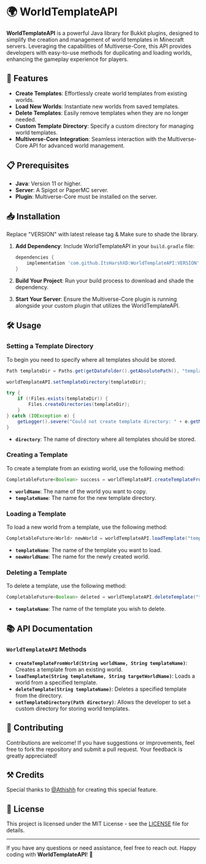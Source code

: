 # 🌍 WorldTemplateAPI

**WorldTemplateAPI** is a powerful Java library for Bukkit plugins, designed to simplify the creation and management of world templates in Minecraft servers. Leveraging the capabilities of Multiverse-Core, this API provides developers with easy-to-use methods for duplicating and loading worlds, enhancing the gameplay experience for players.

## 🚀 Features

- **Create Templates**: Effortlessly create world templates from existing worlds.
- **Load New Worlds**: Instantiate new worlds from saved templates.
- **Delete Templates**: Easily remove templates when they are no longer needed.
- **Custom Template Directory**: Specify a custom directory for managing world templates.
- **Multiverse-Core Integration**: Seamless interaction with the Multiverse-Core API for advanced world management.

## 📋 Prerequisites

- **Java**: Version 11 or higher.
- **Server**: A Spigot or PaperMC server.
- **Plugin**: Multiverse-Core must be installed on the server.

## 📥 Installation

Replace "VERSION" with latest release tag & Make sure to shade the library.

1. **Add Dependency**: Include WorldTemplateAPI in your `build.gradle` file:

   ```groovy
   dependencies {
       implementation 'com.github.ItsHarshXD:WorldTemplateAPI:VERSION'
   }
   ```

2. **Build Your Project**: Run your build process to download and shade the dependency.

3. **Start Your Server**: Ensure the Multiverse-Core plugin is running alongside your custom plugin that utilizes the WorldTemplateAPI.

## 🛠️ Usage

### Setting a Template Directory

To begin you need to specify where all templates should be stored.

```java
Path templateDir = Paths.get(getDataFolder().getAbsolutePath(), "templates");

worldTemplateAPI.setTemplateDirectory(templateDir);

try {
    if (!Files.exists(templateDir)) {
        Files.createDirectories(templateDir);
    }
} catch (IOException e) {
    getLogger().severe("Could not create template directory: " + e.getMessage());
}
```

- **`directory`**: The name of directory where all templates should be stored.

### Creating a Template

To create a template from an existing world, use the following method:

```java
CompletableFuture<Boolean> success = worldTemplateAPI.createTemplateFromWorld("worldName", "templateName");
```
- **`worldName`**: The name of the world you want to copy.
- **`templateName`**: The name for the new template directory.

### Loading a Template

To load a new world from a template, use the following method:

```java
CompletableFuture<World> newWorld = worldTemplateAPI.loadTemplate("templateName", "newWorldName");
```
- **`templateName`**: The name of the template you want to load.
- **`newWorldName`**: The name for the newly created world.

### Deleting a Template

To delete a template, use the following method:

```java
CompletableFuture<Boolean> deleted = worldTemplateAPI.deleteTemplate("templateName");
```
- **`templateName`**: The name of the template you wish to delete.

## 📚 API Documentation

### `WorldTemplateAPI` Methods

- **`createTemplateFromWorld(String worldName, String templateName)`**: Creates a template from an existing world.
- **`loadTemplate(String templateName, String targetWorldName)`**: Loads a world from a specified template.
- **`deleteTemplate(String templateName)`**: Deletes a specified template from the directory.
- **`setTemplateDirectory(Path directory)`**: Allows the developer to set a custom directory for storing world templates.

## 🤝 Contributing

Contributions are welcome! If you have suggestions or improvements, feel free to fork the repository and submit a pull request. Your feedback is greatly appreciated!

## ⚒️ Credits

Special thanks to [@Athishh](https://github.com/Athishh) for creating this special feature. 

## 📝 License

This project is licensed under the MIT License - see the [LICENSE](LICENSE) file for details.

---

If you have any questions or need assistance, feel free to reach out. Happy coding with **WorldTemplateAPI**! 🌟
